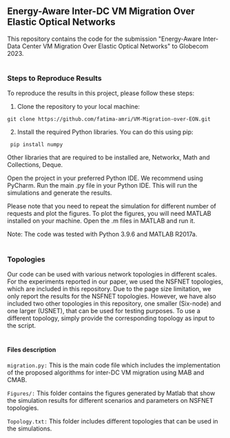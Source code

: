 ## Energy-Aware Inter-DC VM Migration Over Elastic Optical Networks
This repository contains the code for the submission "Energy-Aware Inter-Data Center VM Migration Over Elastic Optical Networks" to Globecom 2023.
#

### Steps to Reproduce Results

To reproduce the results in this project, please follow these steps:
1. Clone the repository to your local machine:

``` git clone https://github.com/fatima-amri/VM-Migration-over-EON.git ```

2. Install the required Python libraries. You can do this using pip:

``` pip install numpy``` 

Other libraries that are required to be installed are, Networkx, Math and Collections, Deque.

Open the project in your preferred Python IDE. We recommend using PyCharm.
Run the main .py file in your Python IDE. This will run the simulations and generate the results.

Please note that you need to repeat the simulation for different number of requests and plot the figures.
To plot the figures, you will need MATLAB installed on your machine. Open the .m files in MATLAB and run it.

Note: The code was tested with Python 3.9.6 and MATLAB R2017a.

#

### Topologies

Our code can be used with various network topologies in different scales. For the experiments reported in our paper, we used the NSFNET topologies, which are included in this repository. Due to the page size limitation, we only report the results for the NSFNET topologies. However, we have also included two other topologies in this repository, one smaller (Six-node) and one larger (USNET), that can be used for testing purposes. 
To use a different topology, simply provide the corresponding topology as input to the script.

#

#### Files description

`migration.py:` This is the main code file which includes the implementation of the proposed algorithms for inter-DC VM migration using MAB and CMAB.

`Figures/:` This folder contains the figures generated by Matlab that show the simulation results for different scenarios and parameters on NSFNET topologies.

`Topology.txt:` This folder includes different topologies that can be used in the simulations.
  

